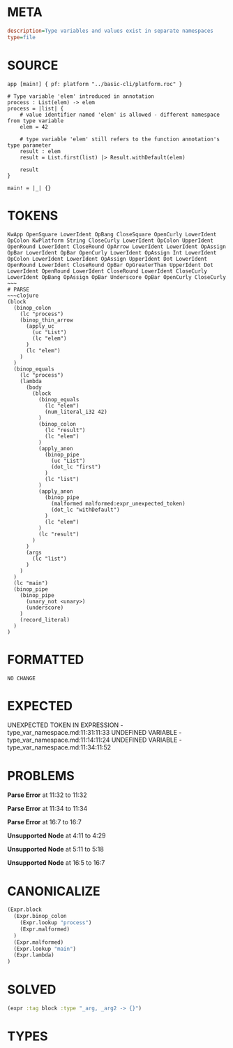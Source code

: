# META
~~~ini
description=Type variables and values exist in separate namespaces
type=file
~~~
# SOURCE
~~~roc
app [main!] { pf: platform "../basic-cli/platform.roc" }

# Type variable 'elem' introduced in annotation
process : List(elem) -> elem
process = |list| {
    # value identifier named 'elem' is allowed - different namespace from type variable
    elem = 42

    # type variable 'elem' still refers to the function annotation's type parameter
    result : elem
    result = List.first(list) |> Result.withDefault(elem)

    result
}

main! = |_| {}
~~~
# TOKENS
~~~text
KwApp OpenSquare LowerIdent OpBang CloseSquare OpenCurly LowerIdent OpColon KwPlatform String CloseCurly LowerIdent OpColon UpperIdent OpenRound LowerIdent CloseRound OpArrow LowerIdent LowerIdent OpAssign OpBar LowerIdent OpBar OpenCurly LowerIdent OpAssign Int LowerIdent OpColon LowerIdent LowerIdent OpAssign UpperIdent Dot LowerIdent OpenRound LowerIdent CloseRound OpBar OpGreaterThan UpperIdent Dot LowerIdent OpenRound LowerIdent CloseRound LowerIdent CloseCurly LowerIdent OpBang OpAssign OpBar Underscore OpBar OpenCurly CloseCurly ~~~
# PARSE
~~~clojure
(block
  (binop_colon
    (lc "process")
    (binop_thin_arrow
      (apply_uc
        (uc "List")
        (lc "elem")
      )
      (lc "elem")
    )
  )
  (binop_equals
    (lc "process")
    (lambda
      (body
        (block
          (binop_equals
            (lc "elem")
            (num_literal_i32 42)
          )
          (binop_colon
            (lc "result")
            (lc "elem")
          )
          (apply_anon
            (binop_pipe
              (uc "List")
              (dot_lc "first")
            )
            (lc "list")
          )
          (apply_anon
            (binop_pipe
              (malformed malformed:expr_unexpected_token)
              (dot_lc "withDefault")
            )
            (lc "elem")
          )
          (lc "result")
        )
      )
      (args
        (lc "list")
      )
    )
  )
  (lc "main")
  (binop_pipe
    (binop_pipe
      (unary_not <unary>)
      (underscore)
    )
    (record_literal)
  )
)
~~~
# FORMATTED
~~~roc
NO CHANGE
~~~
# EXPECTED
UNEXPECTED TOKEN IN EXPRESSION - type_var_namespace.md:11:31:11:33
UNDEFINED VARIABLE - type_var_namespace.md:11:14:11:24
UNDEFINED VARIABLE - type_var_namespace.md:11:34:11:52
# PROBLEMS
**Parse Error**
at 11:32 to 11:32

**Parse Error**
at 11:34 to 11:34

**Parse Error**
at 16:7 to 16:7

**Unsupported Node**
at 4:11 to 4:29

**Unsupported Node**
at 5:11 to 5:18

**Unsupported Node**
at 16:5 to 16:7

# CANONICALIZE
~~~clojure
(Expr.block
  (Expr.binop_colon
    (Expr.lookup "process")
    (Expr.malformed)
  )
  (Expr.malformed)
  (Expr.lookup "main")
  (Expr.lambda)
)
~~~
# SOLVED
~~~clojure
(expr :tag block :type "_arg, _arg2 -> {}")
~~~
# TYPES
~~~roc
~~~
